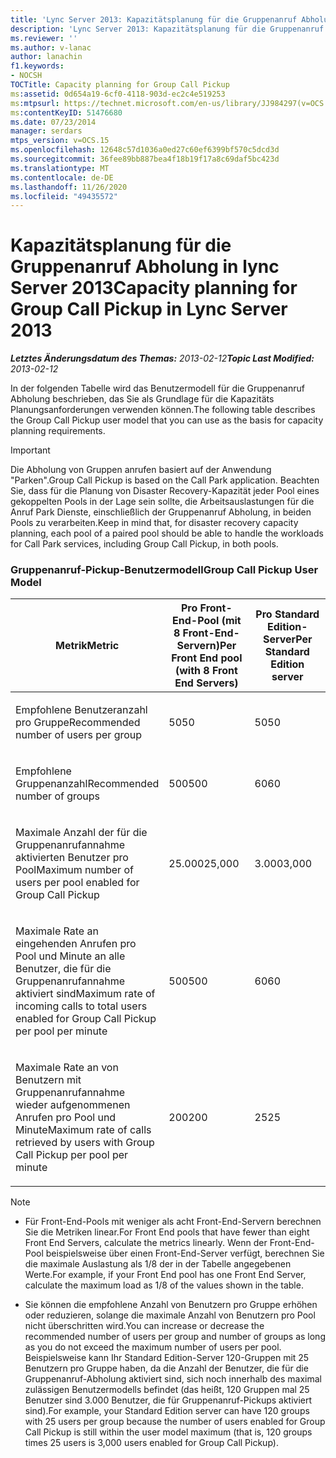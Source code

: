 ```yaml
---
title: 'Lync Server 2013: Kapazitätsplanung für die Gruppenanruf Abholung'
description: 'Lync Server 2013: Kapazitätsplanung für die Gruppenanruf Abholung.'
ms.reviewer: ''
ms.author: v-lanac
author: lanachin
f1.keywords:
- NOCSH
TOCTitle: Capacity planning for Group Call Pickup
ms:assetid: 0d654a19-6cf0-4118-903d-ec2c4e519253
ms:mtpsurl: https://technet.microsoft.com/en-us/library/JJ984297(v=OCS.15)
ms:contentKeyID: 51476680
ms.date: 07/23/2014
manager: serdars
mtps_version: v=OCS.15
ms.openlocfilehash: 12648c57d1036a0ed27c60ef6399bf570c5dcd3d
ms.sourcegitcommit: 36fee89bb887bea4f18b19f17a8c69daf5bc423d
ms.translationtype: MT
ms.contentlocale: de-DE
ms.lasthandoff: 11/26/2020
ms.locfileid: "49435572"
---
```

# <a name="capacity-planning-for-group-call-pickup-in-lync-server-2013"></a><span data-ttu-id="48581-103">Kapazitätsplanung für die Gruppenanruf Abholung in lync Server 2013</span><span class="sxs-lookup"><span data-stu-id="48581-103">Capacity planning for Group Call Pickup in Lync Server 2013</span></span>

<div data-xmlns="http://www.w3.org/1999/xhtml">

<div class="topic" data-xmlns="http://www.w3.org/1999/xhtml" data-msxsl="urn:schemas-microsoft-com:xslt" data-cs="https://msdn.microsoft.com/">

<div data-asp="https://msdn2.microsoft.com/asp">



</div>

<div id="mainSection">

<div id="mainBody"><span data-ttu-id="48581-104">

<span> </span></span><span class="sxs-lookup"><span data-stu-id="48581-104">

<span> </span></span></span>

<span data-ttu-id="48581-105">_**Letztes Änderungsdatum des Themas:** 2013-02-12_</span><span class="sxs-lookup"><span data-stu-id="48581-105">_**Topic Last Modified:** 2013-02-12_</span></span>

<div id="sectionSection0" class="section">

<span data-ttu-id="48581-106">In der folgenden Tabelle wird das Benutzermodell für die Gruppenanruf Abholung beschrieben, das Sie als Grundlage für die Kapazitäts Planungsanforderungen verwenden können.</span><span class="sxs-lookup"><span data-stu-id="48581-106">The following table describes the Group Call Pickup user model that you can use as the basis for capacity planning requirements.</span></span>

<div>


> [!IMPORTANT]  
> <span data-ttu-id="48581-107">Die Abholung von Gruppen anrufen basiert auf der Anwendung "Parken".</span><span class="sxs-lookup"><span data-stu-id="48581-107">Group Call Pickup is based on the Call Park application.</span></span> <span data-ttu-id="48581-108">Beachten Sie, dass für die Planung von Disaster Recovery-Kapazität jeder Pool eines gekoppelten Pools in der Lage sein sollte, die Arbeitsauslastungen für die Anruf Park Dienste, einschließlich der Gruppenanruf Abholung, in beiden Pools zu verarbeiten.</span><span class="sxs-lookup"><span data-stu-id="48581-108">Keep in mind that, for disaster recovery capacity planning, each pool of a paired pool should be able to handle the workloads for Call Park services, including Group Call Pickup, in both pools.</span></span>



</div>

### <a name="group-call-pickup-user-model"></a><span data-ttu-id="48581-109">Gruppenanruf-Pickup-Benutzermodell</span><span class="sxs-lookup"><span data-stu-id="48581-109">Group Call Pickup User Model</span></span>

<table>
<colgroup>
<col style="width: 33%" />
<col style="width: 33%" />
<col style="width: 33%" />
</colgroup>
<thead>
<tr class="header">
<th><span data-ttu-id="48581-110">Metrik</span><span class="sxs-lookup"><span data-stu-id="48581-110">Metric</span></span></th>
<th><span data-ttu-id="48581-111">Pro Front-End-Pool (mit 8 Front-End-Servern)</span><span class="sxs-lookup"><span data-stu-id="48581-111">Per Front End pool (with 8 Front End Servers)</span></span></th>
<th><span data-ttu-id="48581-112">Pro Standard Edition-Server</span><span class="sxs-lookup"><span data-stu-id="48581-112">Per Standard Edition server</span></span></th>
</tr>
</thead>
<tbody>
<tr class="odd">
<td><p><span data-ttu-id="48581-113">Empfohlene Benutzeranzahl pro Gruppe</span><span class="sxs-lookup"><span data-stu-id="48581-113">Recommended number of users per group</span></span></p></td>
<td><p><span data-ttu-id="48581-114">50</span><span class="sxs-lookup"><span data-stu-id="48581-114">50</span></span></p></td>
<td><p><span data-ttu-id="48581-115">50</span><span class="sxs-lookup"><span data-stu-id="48581-115">50</span></span></p></td>
</tr>
<tr class="even">
<td><p><span data-ttu-id="48581-116">Empfohlene Gruppenanzahl</span><span class="sxs-lookup"><span data-stu-id="48581-116">Recommended number of groups</span></span></p></td>
<td><p><span data-ttu-id="48581-117">500</span><span class="sxs-lookup"><span data-stu-id="48581-117">500</span></span></p></td>
<td><p><span data-ttu-id="48581-118">60</span><span class="sxs-lookup"><span data-stu-id="48581-118">60</span></span></p></td>
</tr>
<tr class="odd">
<td><p><span data-ttu-id="48581-119">Maximale Anzahl der für die Gruppenanrufannahme aktivierten Benutzer pro Pool</span><span class="sxs-lookup"><span data-stu-id="48581-119">Maximum number of users per pool enabled for Group Call Pickup</span></span></p></td>
<td><p><span data-ttu-id="48581-120">25.000</span><span class="sxs-lookup"><span data-stu-id="48581-120">25,000</span></span></p></td>
<td><p><span data-ttu-id="48581-121">3.000</span><span class="sxs-lookup"><span data-stu-id="48581-121">3,000</span></span></p></td>
</tr>
<tr class="even">
<td><p><span data-ttu-id="48581-122">Maximale Rate an eingehenden Anrufen pro Pool und Minute an alle Benutzer, die für die Gruppenanrufannahme aktiviert sind</span><span class="sxs-lookup"><span data-stu-id="48581-122">Maximum rate of incoming calls to total users enabled for Group Call Pickup per pool per minute</span></span></p></td>
<td><p><span data-ttu-id="48581-123">500</span><span class="sxs-lookup"><span data-stu-id="48581-123">500</span></span></p></td>
<td><p><span data-ttu-id="48581-124">60</span><span class="sxs-lookup"><span data-stu-id="48581-124">60</span></span></p></td>
</tr>
<tr class="odd">
<td><p><span data-ttu-id="48581-125">Maximale Rate an von Benutzern mit Gruppenanrufannahme wieder aufgenommenen Anrufen pro Pool und Minute</span><span class="sxs-lookup"><span data-stu-id="48581-125">Maximum rate of calls retrieved by users with Group Call Pickup per pool per minute</span></span></p></td>
<td><p><span data-ttu-id="48581-126">200</span><span class="sxs-lookup"><span data-stu-id="48581-126">200</span></span></p></td>
<td><p><span data-ttu-id="48581-127">25</span><span class="sxs-lookup"><span data-stu-id="48581-127">25</span></span></p></td>
</tr>
</tbody>
</table>


<div>


> [!NOTE]  
> <UL>
> <LI>
> <P><span data-ttu-id="48581-128">Für Front-End-Pools mit weniger als acht Front-End-Servern berechnen Sie die Metriken linear.</span><span class="sxs-lookup"><span data-stu-id="48581-128">For Front End pools that have fewer than eight Front End Servers, calculate the metrics linearly.</span></span> <span data-ttu-id="48581-129">Wenn der Front-End-Pool beispielsweise über einen Front-End-Server verfügt, berechnen Sie die maximale Auslastung als 1/8 der in der Tabelle angegebenen Werte.</span><span class="sxs-lookup"><span data-stu-id="48581-129">For example, if your Front End pool has one Front End Server, calculate the maximum load as 1/8 of the values shown in the table.</span></span></P>
> <LI>
> <P><span data-ttu-id="48581-130">Sie können die empfohlene Anzahl von Benutzern pro Gruppe erhöhen oder reduzieren, solange die maximale Anzahl von Benutzern pro Pool nicht überschritten wird.</span><span class="sxs-lookup"><span data-stu-id="48581-130">You can increase or decrease the recommended number of users per group and number of groups as long as you do not exceed the maximum number of users per pool.</span></span> <span data-ttu-id="48581-131">Beispielsweise kann Ihr Standard Edition-Server 120-Gruppen mit 25 Benutzern pro Gruppe haben, da die Anzahl der Benutzer, die für die Gruppenanruf-Abholung aktiviert sind, sich noch innerhalb des maximal zulässigen Benutzermodells befindet (das heißt, 120 Gruppen mal 25 Benutzer sind 3.000 Benutzer, die für Gruppenanruf-Pickups aktiviert sind).</span><span class="sxs-lookup"><span data-stu-id="48581-131">For example, your Standard Edition server can have 120 groups with 25 users per group because the number of users enabled for Group Call Pickup is still within the user model maximum (that is, 120 groups times 25 users is 3,000 users enabled for Group Call Pickup).</span></span></P></LI></UL><span data-ttu-id="48581-132">



</div>

</div>

</div>

<span> </span>

</div>

</div>

</span><span class="sxs-lookup"><span data-stu-id="48581-132">



</div>

</div>

</div>

<span> </span>

</div>

</div>

</span></span></div>

